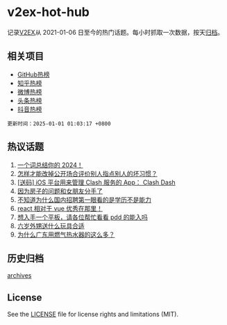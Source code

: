 # v2ex-hot-hub

 记录[V2EX](https://www.v2ex.com/)从 2021-01-06 日至今的热门话题。每小时抓取一次数据，按天[归档](archives)。
 
 ## 相关项目

- [GitHub热榜](https://github.com/it985/github-hot-hub)
- [知乎热榜](https://github.com/it985/zhihu-hot-hub)
- [微博热榜](https://github.com/it985/weibo-hot-hub)
- [头条热榜](https://github.com/it985/toutiao-hot-hub)
- [抖音热榜](https://github.com/it985/douyin-hot-hub)


 `更新时间：2025-01-01 01:03:17 +0800`

## 热议话题

1. [一个词总结你的 2024！](https://www.v2ex.com/t/1101473)
1. [怎样才能改掉公开场合评价别人指点别人的坏习惯？](https://www.v2ex.com/t/1101430)
1. [[送码] iOS 平台用来管理 Clash 服务的 App： Clash Dash](https://www.v2ex.com/t/1101519)
1. [因为房子的问题和女朋友分手了](https://www.v2ex.com/t/1101644)
1. [不知道为什么国内招聘第一眼看的是学历不是能力](https://www.v2ex.com/t/1101567)
1. [react 相对于 vue 优秀在那里！](https://www.v2ex.com/t/1101553)
1. [想入手一个平板，请各位帮忙看看 pdd 的能入吗](https://www.v2ex.com/t/1101431)
1. [六岁外甥送什么玩具合适](https://www.v2ex.com/t/1101496)
1. [为什么广东用燃气热水器的这么多？](https://www.v2ex.com/t/1101451)

## 历史归档

[archives](archives)

## License

See the [LICENSE](LICENSE) file for license rights and limitations (MIT).
